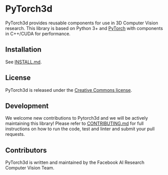 # PyTorch3d

PyTorch3d provides reusable components for use in 3D Computer Vision research.
This library is based on Python 3+ and [PyTorch](https://pytorch.org) with components
in C++/CUDA for performance.

## Installation

See [INSTALL.md](INSTALL.md).

## License

PyTorch3d is released under the [Creative Commons license](LICENSE).

## Development

We welcome new contributions to Pytorch3d and we will be actively maintaining this library! Please refer to [CONTRIBUTING.md](CONTRIBUTING.md) for full instructions on how to run the code, test and linter and submit your pull requests.

## Contributors

PyTorch3d is written and maintained by the Facebook AI Research Computer Vision Team.
